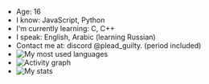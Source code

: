 - Age: 16
- I know: JavaScript, Python
- I'm currently learning: C, C++
- I speak: English, Arabic (learning Russian)
- Contact me at: discord @plead_guilty. (period included)
- ![My most used languages](https://github-readme-stats.vercel.app/api/top-langs/?username=xen-artemis&layout=compact)
- ![Activity graph](https://github-readme-activity-graph.vercel.app/graph?username=xen-artemis)
- ![My stats](https://github-readme-stats.vercel.app/api?username=xen-artemis&count_private=true&show_icons=true)
